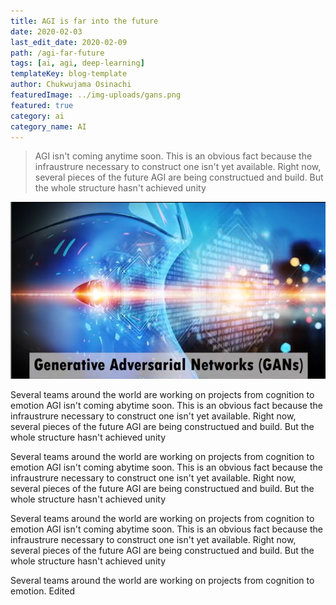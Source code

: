 ```yaml
---
title: AGI is far into the future
date: 2020-02-03
last_edit_date: 2020-02-09
path: /agi-far-future
tags: [ai, agi, deep-learning]
templateKey: blog-template
author: Chukwujama Osinachi
featuredImage: ../img-uploads/gans.png
featured: true
category: ai
category_name: AI
---
```

> AGI isn't coming anytime soon. This is an obvious fact because the infraustrure necessary to construct one isn't yet available. Right now, several pieces of the future AGI are being constructued and build. But the whole structure hasn't achieved unity

![GANs](../img-uploads/gans.png)


Several teams around the world are working on projects from cognition to emotion
AGI isn't coming abytime soon. This is an obvious fact because the infraustrure necessary to construct one isn't yet available. Right now, several pieces of the future AGI are being constructued and build. But the whole structure hasn't achieved unity

Several teams around the world are working on projects from cognition to emotion
AGI isn't coming abytime soon. This is an obvious fact because the infraustrure necessary to construct one isn't yet available. Right now, several pieces of the future AGI are being constructued and build. But the whole structure hasn't achieved unity

Several teams around the world are working on projects from cognition to emotion
AGI isn't coming abytime soon. This is an obvious fact because the infraustrure necessary to construct one isn't yet available. Right now, several pieces of the future AGI are being constructued and build. But the whole structure hasn't achieved unity

Several teams around the world are working on projects from cognition to emotion. Edited